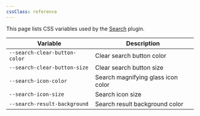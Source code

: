 ```yaml
---
cssClass: reference
---
```


This page lists CSS variables used by the [Search](https://help.obsidian.md/Plugins/Search) plugin.

| Variable                      | Description                        |
| ----------------------------- | ---------------------------------- |
| `--search-clear-button-color` | Clear search button color          |
| `--search-clear-button-size`  | Clear search button size           |
| `--search-icon-color`         | Search magnifying glass icon color |
| `--search-icon-size`          | Search icon size                   |
| `--search-result-background`  | Search result background color     |
